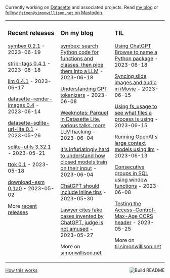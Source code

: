 Currently working on [Datasette](https://datasette.io/) and associated projects. Read [my blog](https://simonwillison.net/) or <a href="https://fedi.simonwillison.net/@simon">follow `@simon@simonwillison.net` on Mastodon</a>.

<table><tr><td valign="top" width="33%">

### Recent releases
<!-- recent_releases starts -->
[symbex 0.2.1](https://github.com/simonw/symbex/releases/tag/0.2.1) - 2023-06-19

[strip-tags 0.4.1](https://github.com/simonw/strip-tags/releases/tag/0.4.1) - 2023-06-18

[llm 0.4.1](https://github.com/simonw/llm/releases/tag/0.4.1) - 2023-06-17

[datasette-render-images 0.4](https://github.com/simonw/datasette-render-images/releases/tag/0.4) - 2023-06-14

[datasette-sqlite-url-lite 0.1](https://github.com/simonw/datasette-sqlite-url-lite/releases/tag/0.1) - 2023-05-26

[sqlite-utils 3.32.1](https://github.com/simonw/sqlite-utils/releases/tag/3.32.1) - 2023-05-21

[ttok 0.1](https://github.com/simonw/ttok/releases/tag/0.1) - 2023-05-18

[download-esm 0.1a0](https://github.com/simonw/download-esm/releases/tag/0.1a0) - 2023-05-02
<!-- recent_releases ends -->
More [recent releases](https://github.com/simonw/simonw/blob/main/releases.md)
</td><td valign="top" width="34%">

### On my blog
<!-- blog starts -->
[symbex: search Python code for functions and classes, then pipe them into a LLM](http://simonwillison.net/2023/Jun/18/symbex/) - 2023-06-18

[Understanding GPT tokenizers](http://simonwillison.net/2023/Jun/8/gpt-tokenizers/) - 2023-06-08

[Weeknotes: Parquet in Datasette Lite, various talks, more LLM hacking](http://simonwillison.net/2023/Jun/4/parquet-in-datasette-lite/) - 2023-06-04

[It's infuriatingly hard to understand how closed models train on their input](http://simonwillison.net/2023/Jun/4/closed-model-training/) - 2023-06-04

[ChatGPT should include inline tips](http://simonwillison.net/2023/May/30/chatgpt-inline-tips/) - 2023-05-30

[Lawyer cites fake cases invented by ChatGPT, judge is not amused](http://simonwillison.net/2023/May/27/lawyer-chatgpt/) - 2023-05-27
<!-- blog ends -->
More on [simonwillison.net](https://simonwillison.net/)
</td><td valign="top" width="33%">

### TIL
<!-- tils starts -->
[Using ChatGPT Browse to name a Python package](https://til.simonwillison.net/gpt3/picking-python-project-name-chatgpt) - 2023-06-18

[Syncing slide images and audio in iMovie](https://til.simonwillison.net/macos/imovie-slides-and-audio) - 2023-06-15

[Using fs\_usage to see what files a process is using](https://til.simonwillison.net/macos/fs-usage) - 2023-06-15

[Running OpenAI's large context models using llm](https://til.simonwillison.net/llms/larger-context-openai-models-llm) - 2023-06-13

[Consecutive groups in SQL using window functions](https://til.simonwillison.net/sql/consecutive-groups) - 2023-06-08

[Testing the Access-Control-Max-Age CORS header](https://til.simonwillison.net/http/testing-cors-max-age) - 2023-05-25
<!-- tils ends -->
More on [til.simonwillison.net](https://til.simonwillison.net/)
</td></tr></table>

<a href="https://github.com/simonw/simonw/actions"><img src="https://github.com/simonw/simonw/workflows/Build%20README/badge.svg" align="right" alt="Build README"></a> <a href="https://simonwillison.net/2020/Jul/10/self-updating-profile-readme/">How this works</a>
